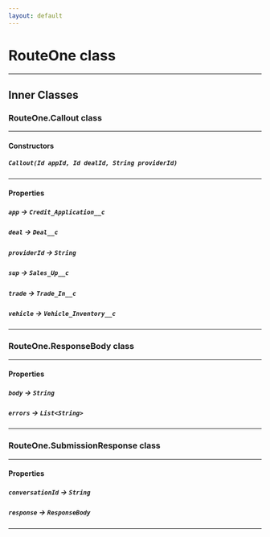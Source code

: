 ```yaml
---
layout: default
---
```

# RouteOne class
---
## Inner Classes

### RouteOne.Callout class
---
#### Constructors
##### `Callout(Id appId, Id dealId, String providerId)`
---
#### Properties

##### `app` → `Credit_Application__c`

##### `deal` → `Deal__c`

##### `providerId` → `String`

##### `sup` → `Sales_Up__c`

##### `trade` → `Trade_In__c`

##### `vehicle` → `Vehicle_Inventory__c`

---
### RouteOne.ResponseBody class
---
#### Properties

##### `body` → `String`

##### `errors` → `List<String>`

---
### RouteOne.SubmissionResponse class
---
#### Properties

##### `conversationId` → `String`

##### `response` → `ResponseBody`

---
